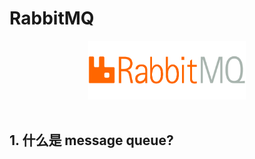 # RabbitMQ

<div align="center"> <img src="rabbitMQ.png" width="50%"/> </div><br>





## 1. 什么是 message queue?



